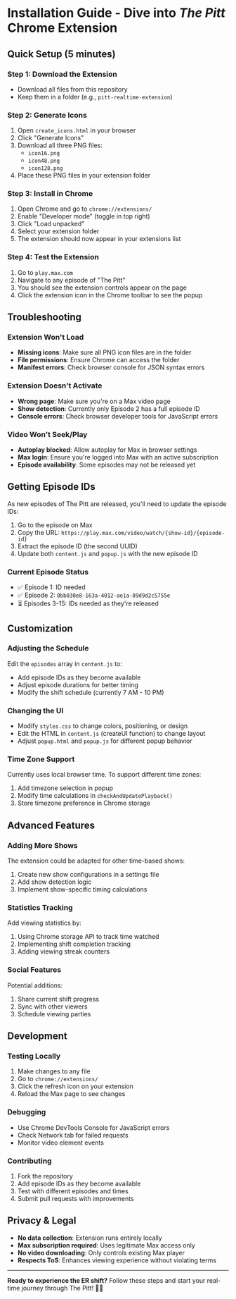 # Installation Guide - Dive into *The Pitt* Chrome Extension

## Quick Setup (5 minutes)

### Step 1: Download the Extension
- Download all files from this repository
- Keep them in a folder (e.g., `pitt-realtime-extension`)

### Step 2: Generate Icons
1. Open `create_icons.html` in your browser
2. Click "Generate Icons"
3. Download all three PNG files:
   - `icon16.png`
   - `icon48.png` 
   - `icon128.png`
4. Place these PNG files in your extension folder

### Step 3: Install in Chrome
1. Open Chrome and go to `chrome://extensions/`
2. Enable "Developer mode" (toggle in top right)
3. Click "Load unpacked"
4. Select your extension folder
5. The extension should now appear in your extensions list

### Step 4: Test the Extension
1. Go to `play.max.com`
2. Navigate to any episode of "The Pitt"
3. You should see the extension controls appear on the page
4. Click the extension icon in the Chrome toolbar to see the popup

## Troubleshooting

### Extension Won't Load
- **Missing icons**: Make sure all PNG icon files are in the folder
- **File permissions**: Ensure Chrome can access the folder
- **Manifest errors**: Check browser console for JSON syntax errors

### Extension Doesn't Activate
- **Wrong page**: Make sure you're on a Max video page
- **Show detection**: Currently only Episode 2 has a full episode ID
- **Console errors**: Check browser developer tools for JavaScript errors

### Video Won't Seek/Play
- **Autoplay blocked**: Allow autoplay for Max in browser settings
- **Max login**: Ensure you're logged into Max with an active subscription
- **Episode availability**: Some episodes may not be released yet

## Getting Episode IDs

As new episodes of The Pitt are released, you'll need to update the episode IDs:

1. Go to the episode on Max
2. Copy the URL: `https://play.max.com/video/watch/{show-id}/{episode-id}`
3. Extract the episode ID (the second UUID)
4. Update both `content.js` and `popup.js` with the new episode ID

### Current Episode Status
- ✅ Episode 1: ID needed
- ✅ Episode 2: `0bb030e8-163a-4012-ae1a-89d9d2c5755e`
- ⏳ Episodes 3-15: IDs needed as they're released

## Customization

### Adjusting the Schedule
Edit the `episodes` array in `content.js` to:
- Add episode IDs as they become available
- Adjust episode durations for better timing
- Modify the shift schedule (currently 7 AM - 10 PM)

### Changing the UI
- Modify `styles.css` to change colors, positioning, or design
- Edit the HTML in `content.js` (createUI function) to change layout
- Adjust `popup.html` and `popup.js` for different popup behavior

### Time Zone Support
Currently uses local browser time. To support different time zones:
1. Add timezone selection in popup
2. Modify time calculations in `checkAndUpdatePlayback()`
3. Store timezone preference in Chrome storage

## Advanced Features

### Adding More Shows
The extension could be adapted for other time-based shows:
1. Create new show configurations in a settings file
2. Add show detection logic
3. Implement show-specific timing calculations

### Statistics Tracking
Add viewing statistics by:
1. Using Chrome storage API to track time watched
2. Implementing shift completion tracking
3. Adding viewing streak counters

### Social Features
Potential additions:
1. Share current shift progress
2. Sync with other viewers
3. Schedule viewing parties

## Development

### Testing Locally
1. Make changes to any file
2. Go to `chrome://extensions/`
3. Click the refresh icon on your extension
4. Reload the Max page to see changes

### Debugging
- Use Chrome DevTools Console for JavaScript errors
- Check Network tab for failed requests
- Monitor video element events

### Contributing
1. Fork the repository
2. Add episode IDs as they become available
3. Test with different episodes and times
4. Submit pull requests with improvements

## Privacy & Legal

- **No data collection**: Extension runs entirely locally
- **Max subscription required**: Uses legitimate Max access only
- **No video downloading**: Only controls existing Max player
- **Respects ToS**: Enhances viewing experience without violating terms

---

**Ready to experience the ER shift?** Follow these steps and start your real-time journey through The Pitt! 🏥⏰ 